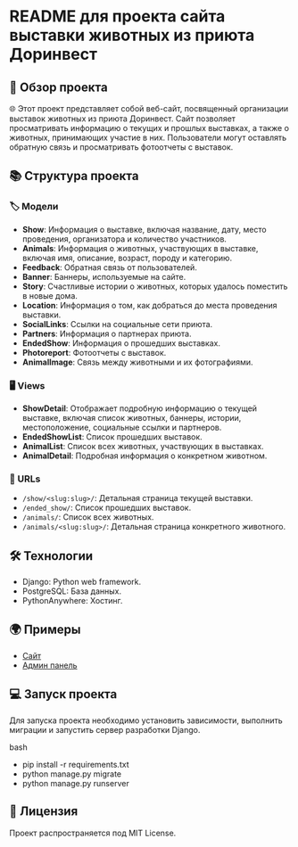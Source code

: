 # README для проекта сайта выставки животных из приюта Доринвест

## 🎉 Обзор проекта

🌐 Этот проект представляет собой веб-сайт, посвященный организации выставок животных из приюта Доринвест. Сайт позволяет просматривать информацию о текущих и прошлых выставках, а также о животных, принимающих участие в них. Пользователи могут оставлять обратную связь и просматривать фотоотчеты с выставок.

## 📚 Структура проекта

### 🏷️ Модели

- **Show**: Информация о выставке, включая название, дату, место проведения, организатора и количество участников.
- **Animals**: Информация о животных, участвующих в выставке, включая имя, описание, возраст, породу и категорию.
- **Feedback**: Обратная связь от пользователей.
- **Banner**: Баннеры, используемые на сайте.
- **Story**: Счастливые истории о животных, которых удалось поместить в новые дома.
- **Location**: Информация о том, как добраться до места проведения выставки.
- **SocialLinks**: Ссылки на социальные сети приюта.
- **Partners**: Информация о партнерах приюта.
- **EndedShow**: Информация о прошедших выставках.
- **Photoreport**: Фотоотчеты с выставок.
- **AnimalImage**: Связь между животными и их фотографиями.

### 🖥️ Views

- **ShowDetail**: Отображает подробную информацию о текущей выставке, включая список животных, баннеры, истории, местоположение, социальные ссылки и партнеров.
- **EndedShowList**: Список прошедших выставок.
- **AnimalList**: Список всех животных, участвующих в выставках.
- **AnimalDetail**: Подробная информация о конкретном животном.

### 🔗 URLs

- `/show/<slug:slug>/`: Детальная страница текущей выставки.
- `/ended_show/`: Список прошедших выставок.
- `/animals/`: Список всех животных.
- `/animals/<slug:slug>/`: Детальная страница конкретного животного.

## 🛠️ Технологии

- Django: Python web framework.
- PostgreSQL: База данных.
- PythonAnywhere: Хостинг.

## 🌍 Примеры

- [Сайт](https://dorinvest.pythonanywhere.com/show/ishu-druga/)
- [Админ панель](https://dorinvest.pythonanywhere.com/admin/)

## 💻 Запуск проекта

Для запуска проекта необходимо установить зависимости, выполнить миграции и запустить сервер разработки Django.

bash 
- pip install -r requirements.txt 
- python manage.py migrate
- python manage.py runserver


## 📜 Лицензия

Проект распространяется под MIT License.
